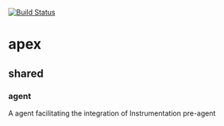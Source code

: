 [![Build Status](https://travis-ci.com/blasd/apex.svg?token=ghVoZrM9LWCSNPczn97T&branch=master)](https://travis-ci.com/blasd/apex)

# apex
## shared
### agent
A agent facilitating the integration of Instrumentation pre-agent